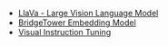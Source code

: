  - [LlaVa - Large Vision Language Model](https://arxiv.org/pdf/2408.03326)
 - [BridgeTower Embedding Model](https://arxiv.org/pdf/2206.08657)
 - [Visual Instruction Tuning](https://arxiv.org/pdf/2304.08485)